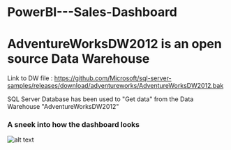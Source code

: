 # PowerBI---Sales-Dashboard

# AdventureWorksDW2012 is an open source Data Warehouse

Link to DW file : https://github.com/Microsoft/sql-server-samples/releases/download/adventureworks/AdventureWorksDW2012.bak

SQL Server Database has been used to "Get data" from the Data Warehouse "AdventureWorksDW2012"
<h3> A sneek into how the dashboard looks</h3>


![alt text](https://github.com/ahhanan07/ahhanan07/PowerBI---Sales-Dashboard/blob/main/AdventureWorks_Dashboard_Snippet.png?raw=true)

